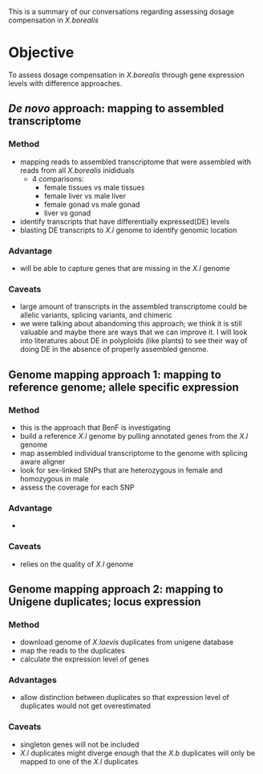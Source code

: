 This is a summary of our conversations regarding assessing dosage compensation in *X.borealis* 

# Objective
To assess dosage compensation in *X.borealis* through gene expression levels with difference approaches. 

## *De novo* approach: mapping to assembled transcriptome
### Method
- mapping reads to assembled transcriptome that were assembled with reads from all *X.borealis* inididuals
  - 4 comparisons:
    - female tissues vs male tissues
    - female liver vs male liver
    - female gonad vs male gonad
    - liver vs gonad
- identify transcripts that have differentially expressed(DE) levels
- blasting DE transcripts to *X.l* genome to identify genomic location 
### Advantage
- will be able to capture genes that are missing in the *X.l* genome
### Caveats
- large amount of transcripts in the assembled transcriptome could be allelic variants, splicing variants, and chimeric 
- we were talking about abandoming this approach; we think it is still valuable and maybe there are ways that we can improve it. I will look into literatures about DE in polyploids (like plants) to see their way of doing DE in the absence of properly assembled genome.  

## Genome mapping approach 1: mapping to reference genome; allele specific expression
### Method
- this is the approach that BenF is investigating
- build a reference *X.l* genome by pulling annotated genes from the *X.l* genome
- map assembled individual transcriptome to the genome with splicing aware aligner
- look for sex-linked SNPs that are heterozygous in female and homozygous in male
- assess the coverage for each SNP 
### Advantage
- 
### Caveats
- relies on the quality of *X.l* genome

## Genome mapping approach 2: mapping to Unigene duplicates; locus expression
### Method
- download genome of *X.laevis* duplicates from unigene database
- map the reads to the duplicates
- calculate the expression level of genes
### Advantages
- allow distinction between duplicates so that expression level of duplicates would not get overestimated 
### Caveats
- singleton genes will not be included
- *X.l* duplicates might diverge enough that the *X.b* duplicates will only be mapped to one of the *X.l* duplicates
